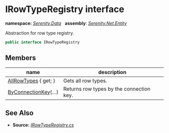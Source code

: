 # IRowTypeRegistry interface
**namespace:** *[Serenity.Data](../README.md#serenity.data-namespace)*   **assembly**: *[Serenity.Net.Entity](../README.md)*

Abstraction for row type registry.

```csharp
public interface IRowTypeRegistry
```

## Members

| name | description |
| --- | --- |
| [AllRowTypes](IRowTypeRegistry/AllRowTypes.md) { get; } | Gets all row types. |
| [ByConnectionKey](IRowTypeRegistry/ByConnectionKey.md)(…) | Returns row types by the connection key. |

## See Also

* **Source:** *[IRowTypeRegistry.cs](https://github.com/serenity-is/Serenity/blob/master/src/Serenity.Net.Entity/Row/IRowTypeRegistry.cs)*
